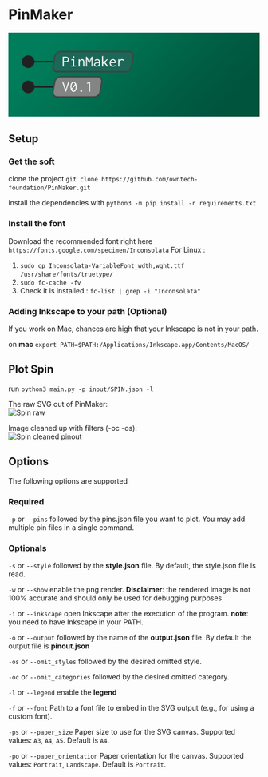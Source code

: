 # PinMaker

![PinMaker banner](Images/pinmaker_banner.png "banner")

## Setup

### Get the soft
clone the project `git clone https://github.com/owntech-foundation/PinMaker.git`

install the dependencies with `python3 -m pip install -r requirements.txt`

### Install the font
Download the recommended font right here ```https://fonts.google.com/specimen/Inconsolata```
For Linux : 
1. `sudo cp Inconsolata-VariableFont_wdth,wght.ttf /usr/share/fonts/truetype/`
2. `sudo fc-cache -fv `
3. Check it is installed : ` fc-list | grep -i "Inconsolata" `


### Adding Inkscape to your path (Optional)
If you work on Mac, chances are high that your Inkscape is not in your path.

on **mac**
```export PATH=$PATH:/Applications/Inkscape.app/Contents/MacOS/```

## Plot Spin

run `python3 main.py -p input/SPIN.json -l`

The raw SVG out of PinMaker: \
![Spin raw](Images/SPIN_raw.png "banner")

Image cleaned up with filters (-oc -os): \
![Spin cleaned pinout](Images/SPIN_pinout.png "banner")

## Options

The following options are supported

### Required

`-p` or `--pins` followed by the pins.json file you want to plot.
You may add multiple pin files in a single command.

### Optionals

`-s` or `--style` followed by the **style.json** file.
By default, the style.json file is read.

`-w` or `--show` enable the png render.
**Disclaimer**: the rendered image is not 100% accurate and should only be used for debugging purposes

`-i` or `--inkscape` open Inkscape after the execution of the program.
**note**: you need to have Inkscape in your PATH.

`-o` or `--output` followed by the name of the **output.json** file.
By default the output file is **pinout.json**

`-os` or `--omit_styles` followed by the desired omitted style.

`-oc` or `--omit_categories` followed by the desired omitted category.

`-l` or `--legend` enable the **legend**

`-f` or `--font`
Path to a font file to embed in the SVG output (e.g., for using a custom font).

`-ps` or `--paper_size`
Paper size to use for the SVG canvas. Supported values: `A3`, `A4`, `A5`.
Default is `A4`.

`-po` or `--paper_orientation`
Paper orientation for the canvas. Supported values: `Portrait`, `Landscape`.
Default is `Portrait`.
